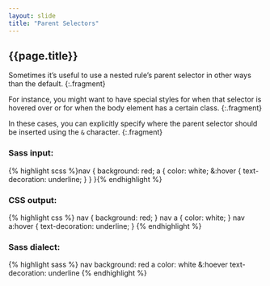 ```yaml
---
layout: slide
title: "Parent Selectors"
---
```


<section>

## {{page.title}}

Sometimes it’s useful to use a nested rule’s parent selector in other
ways than the default.
{:.fragment}

For instance, you might want to have special
styles for when that selector is hovered over or for when the body
element has a certain class.
{:.fragment}

In these cases, you can explicitly
specify where the parent selector should be inserted using the `&`
character.
{:.fragment}

</section>

<section>

### Sass input:


{% highlight scss %}nav {
  background: red;
  a {
    color: white;
    &:hover { text-decoration: underline; }
  }
}{% endhighlight %}

</section>

<section>

### CSS output:


{% highlight css %}
nav { background: red; }
nav a { color: white; }
nav a:hover { text-decoration: underline; }
{% endhighlight %}

</section>

<aside class="notes">

### Sass dialect:

{% highlight sass %}
nav
  background: red
  a
    color: white
    &:hoever
      text-decoration: underline
{% endhighlight %}

</aside>
